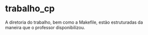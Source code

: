# trabalho_cp


A diretoria do trabalho, bem como a Makefile, estão estruturadas da maneira que o professor disponibilizou.
